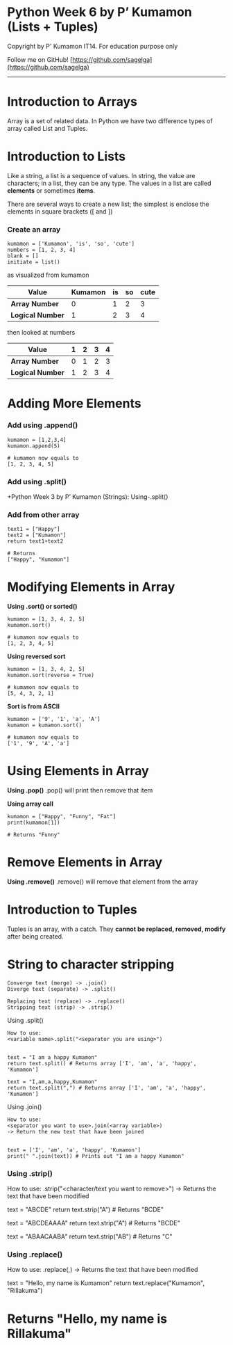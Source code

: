 # Python Week 6 by P’ Kumamon (Lists + Tuples)

Copyright by P' Kumamon IT14.
For education purpose only

Follow me on GitHub!
[https://github.com/sagelga](https://github.com/sagelga)

----------
# Introduction to Arrays

Array is a set of related data. In Python we have two difference types of array called List and Tuples.

# Introduction to Lists

Like a string, a list is a sequence of values. In string, the value are characters; in a list, they can be any type. The values in a list are called **elements** or sometimes **items**.

There are several ways to create a new list; the simplest is enclose the elements in square brackets ([ and ])

### Create an array

    kumamon = ['Kumamon', 'is', 'so', 'cute']
    numbers = [1, 2, 3, 4]
    blank = []
    initiate = list()

as visualized from kumamon

| **Value**          | Kumamon | is | so | cute |
| ------------------ | ------- | -- | -- | ---- |
| **Array Number**   | 0       | 1  | 2  | 3    |
| **Logical Number** | 1       | 2  | 3  | 4    |


then looked at numbers

| **Value**          | 1 | 2 | 3 | 4 |
| ------------------ | - | - | - | - |
| **Array Number**   | 0 | 1 | 2 | 3 |
| **Logical Number** | 1 | 2 | 3 | 4 |

# Adding More Elements

### Add using .append()

    kumamon = [1,2,3,4]
    kumamon.append(5)

    # kumamon now equals to
    [1, 2, 3, 4, 5]

### Add using .split()
+Python Week 3 by P’ Kumamon (Strings): Using-.split()

### Add from other array

    text1 = ["Happy"]
    text2 = ["Kumamon"]
    return text1+text2

    # Returns
    ["Happy", "Kumamon"]
# Modifying Elements in Array

**Using .sort() or sorted()**

    kumamon = [1, 3, 4, 2, 5]
    kumamon.sort()

    # kumamon now equals to
    [1, 2, 3, 4, 5]

**Using reversed sort**

    kumamon = [1, 3, 4, 2, 5]
    kumamon.sort(reverse = True)

    # kumamon now equals to
    [5, 4, 3, 2, 1]

**Sort is from ASCII**

    kumamon = ['9', '1', 'a', 'A']
    kumamon = kumamon.sort()

    # kumamon now equals to
    ['1', '9', 'A', 'a']
# Using Elements in Array

**Using .pop()**
.pop() will print then remove that item

**Using array call**

    kumamon = ["Happy", "Funny", "Fat"]
    print(kumamon[1])

    # Returns "Funny"
# Remove Elements in Array

**Using .remove()**
.remove() will remove that element from the array


# Introduction to Tuples

Tuples is an array, with a catch. They **cannot be replaced, removed, modify** after being created.

# String to character stripping
    Converge text (merge) -> .join()
    Diverge text (separate) -> .split()

    Replacing text (replace) -> .replace()
    Stripping text (strip) -> .strip()

Using .split()

    How to use:
    <variable name>.split("<separator you are using>")


    text = "I am a happy Kumamon"
    return text.split() # Returns array ['I', 'am', 'a', 'happy', 'Kumamon']

    text = "I,am,a,happy,Kumamon"
    return text.split(",") # Returns array ['I', 'am', 'a', 'happy', 'Kumamon']

Using .join()

    How to use:
    <separator you want to use>.join(<array variable>)
    -> Return the new text that have been joined


    text = ['I', 'am', 'a', 'happy', 'Kumamon']
    print(" ".join(text)) # Prints out "I am a happy Kumamon"

### Using .strip()

How to use:
<variable name>.strip("<character/text you want to remove>")
-> Returns the text that have been modified


text = "ABCDE"
return text.strip("A") # Returns "BCDE"

text = "ABCDEAAAA"
return text.strip("A") # Returns "BCDE"

text = "ABAACAABA"
return text.strip("AB") # Returns "C"

### Using .replace()

How to use:
<variable name>.replace(<text that you like to change>,<change into>)
-> Returns the text that have been modified


text = "Hello, my name is Kumamon"
return text.replace("Kumamon", "Rillakuma")
# Returns "Hello, my name is Rillakuma"
